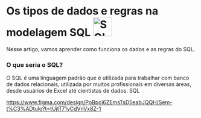 # Os tipos de dados e regras na modelagem SQL <img src="https://cdn-icons-png.freepik.com/256/8263/8263251.png?semt=ais_white_label" alt="SQL" width="50"/>

Nesse artigo, vamos aprender como funciona os dados e as regras do SQL.

### O que seria o SQL?

O SQL é uma linguagem padrão que é utilizada para trabalhar com banco de dados relacionais, utilizada por muitos profissionais em diversas áreas, desde usuários de Excel até cientistas de dados. SQL 

https://www.figma.com/design/PoBpcj6ZEmsTsD5eabJQQH/Sem-t%C3%ADtulo?t=tUjtT71yCdVnVx8Z-1
